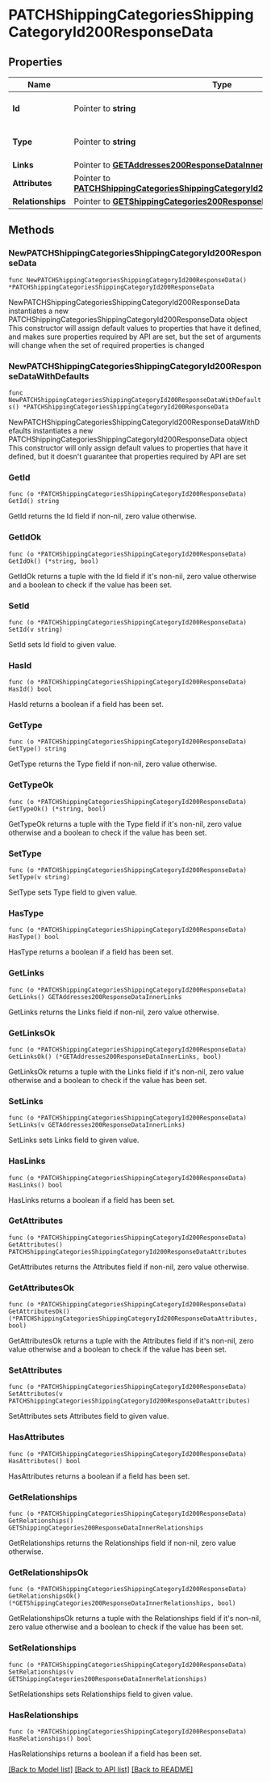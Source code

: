 # PATCHShippingCategoriesShippingCategoryId200ResponseData

## Properties

Name | Type | Description | Notes
------------ | ------------- | ------------- | -------------
**Id** | Pointer to **string** | The resource&#39;s id | [optional] 
**Type** | Pointer to **string** | The resource&#39;s type | [optional] [default to "shipping_categories"]
**Links** | Pointer to [**GETAddresses200ResponseDataInnerLinks**](GETAddresses200ResponseDataInnerLinks.md) |  | [optional] 
**Attributes** | Pointer to [**PATCHShippingCategoriesShippingCategoryId200ResponseDataAttributes**](PATCHShippingCategoriesShippingCategoryId200ResponseDataAttributes.md) |  | [optional] 
**Relationships** | Pointer to [**GETShippingCategories200ResponseDataInnerRelationships**](GETShippingCategories200ResponseDataInnerRelationships.md) |  | [optional] 

## Methods

### NewPATCHShippingCategoriesShippingCategoryId200ResponseData

`func NewPATCHShippingCategoriesShippingCategoryId200ResponseData() *PATCHShippingCategoriesShippingCategoryId200ResponseData`

NewPATCHShippingCategoriesShippingCategoryId200ResponseData instantiates a new PATCHShippingCategoriesShippingCategoryId200ResponseData object
This constructor will assign default values to properties that have it defined,
and makes sure properties required by API are set, but the set of arguments
will change when the set of required properties is changed

### NewPATCHShippingCategoriesShippingCategoryId200ResponseDataWithDefaults

`func NewPATCHShippingCategoriesShippingCategoryId200ResponseDataWithDefaults() *PATCHShippingCategoriesShippingCategoryId200ResponseData`

NewPATCHShippingCategoriesShippingCategoryId200ResponseDataWithDefaults instantiates a new PATCHShippingCategoriesShippingCategoryId200ResponseData object
This constructor will only assign default values to properties that have it defined,
but it doesn't guarantee that properties required by API are set

### GetId

`func (o *PATCHShippingCategoriesShippingCategoryId200ResponseData) GetId() string`

GetId returns the Id field if non-nil, zero value otherwise.

### GetIdOk

`func (o *PATCHShippingCategoriesShippingCategoryId200ResponseData) GetIdOk() (*string, bool)`

GetIdOk returns a tuple with the Id field if it's non-nil, zero value otherwise
and a boolean to check if the value has been set.

### SetId

`func (o *PATCHShippingCategoriesShippingCategoryId200ResponseData) SetId(v string)`

SetId sets Id field to given value.

### HasId

`func (o *PATCHShippingCategoriesShippingCategoryId200ResponseData) HasId() bool`

HasId returns a boolean if a field has been set.

### GetType

`func (o *PATCHShippingCategoriesShippingCategoryId200ResponseData) GetType() string`

GetType returns the Type field if non-nil, zero value otherwise.

### GetTypeOk

`func (o *PATCHShippingCategoriesShippingCategoryId200ResponseData) GetTypeOk() (*string, bool)`

GetTypeOk returns a tuple with the Type field if it's non-nil, zero value otherwise
and a boolean to check if the value has been set.

### SetType

`func (o *PATCHShippingCategoriesShippingCategoryId200ResponseData) SetType(v string)`

SetType sets Type field to given value.

### HasType

`func (o *PATCHShippingCategoriesShippingCategoryId200ResponseData) HasType() bool`

HasType returns a boolean if a field has been set.

### GetLinks

`func (o *PATCHShippingCategoriesShippingCategoryId200ResponseData) GetLinks() GETAddresses200ResponseDataInnerLinks`

GetLinks returns the Links field if non-nil, zero value otherwise.

### GetLinksOk

`func (o *PATCHShippingCategoriesShippingCategoryId200ResponseData) GetLinksOk() (*GETAddresses200ResponseDataInnerLinks, bool)`

GetLinksOk returns a tuple with the Links field if it's non-nil, zero value otherwise
and a boolean to check if the value has been set.

### SetLinks

`func (o *PATCHShippingCategoriesShippingCategoryId200ResponseData) SetLinks(v GETAddresses200ResponseDataInnerLinks)`

SetLinks sets Links field to given value.

### HasLinks

`func (o *PATCHShippingCategoriesShippingCategoryId200ResponseData) HasLinks() bool`

HasLinks returns a boolean if a field has been set.

### GetAttributes

`func (o *PATCHShippingCategoriesShippingCategoryId200ResponseData) GetAttributes() PATCHShippingCategoriesShippingCategoryId200ResponseDataAttributes`

GetAttributes returns the Attributes field if non-nil, zero value otherwise.

### GetAttributesOk

`func (o *PATCHShippingCategoriesShippingCategoryId200ResponseData) GetAttributesOk() (*PATCHShippingCategoriesShippingCategoryId200ResponseDataAttributes, bool)`

GetAttributesOk returns a tuple with the Attributes field if it's non-nil, zero value otherwise
and a boolean to check if the value has been set.

### SetAttributes

`func (o *PATCHShippingCategoriesShippingCategoryId200ResponseData) SetAttributes(v PATCHShippingCategoriesShippingCategoryId200ResponseDataAttributes)`

SetAttributes sets Attributes field to given value.

### HasAttributes

`func (o *PATCHShippingCategoriesShippingCategoryId200ResponseData) HasAttributes() bool`

HasAttributes returns a boolean if a field has been set.

### GetRelationships

`func (o *PATCHShippingCategoriesShippingCategoryId200ResponseData) GetRelationships() GETShippingCategories200ResponseDataInnerRelationships`

GetRelationships returns the Relationships field if non-nil, zero value otherwise.

### GetRelationshipsOk

`func (o *PATCHShippingCategoriesShippingCategoryId200ResponseData) GetRelationshipsOk() (*GETShippingCategories200ResponseDataInnerRelationships, bool)`

GetRelationshipsOk returns a tuple with the Relationships field if it's non-nil, zero value otherwise
and a boolean to check if the value has been set.

### SetRelationships

`func (o *PATCHShippingCategoriesShippingCategoryId200ResponseData) SetRelationships(v GETShippingCategories200ResponseDataInnerRelationships)`

SetRelationships sets Relationships field to given value.

### HasRelationships

`func (o *PATCHShippingCategoriesShippingCategoryId200ResponseData) HasRelationships() bool`

HasRelationships returns a boolean if a field has been set.


[[Back to Model list]](../README.md#documentation-for-models) [[Back to API list]](../README.md#documentation-for-api-endpoints) [[Back to README]](../README.md)


